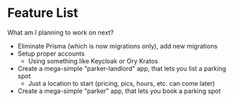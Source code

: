 # Feature List

What am I planning to work on next?

- Eliminate Prisma (which is now migrations only), add new migrations
- Setup proper accounts
  - Using something like Keycloak or Ory Kratos
- Create a mega-simple "parker-landlord" app, that lets you list a parking spot
  - Just a location to start (pricing, pics, hours, etc. can come later)
- Create a mega-simple "parker" app, that lets you book a parking spot
